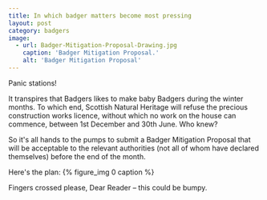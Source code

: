 ```yaml
---
title: In which badger matters become most pressing
layout: post
category: badgers
image:
  - url: Badger-Mitigation-Proposal-Drawing.jpg
    caption: 'Badger Mitigation Proposal.'
    alt: 'Badger Mitigation Proposal'
---
```


Panic stations!

It transpires that Badgers likes to make baby Badgers during the winter months. To which end, Scottish Natural Heritage will refuse the precious construction works licence, without which no work on the house can commence, between 1st December and 30th June. Who knew?

So it's all hands to the pumps to submit a Badger Mitigation Proposal that will be acceptable to the relevant authorities (not all of whom have declared themselves) before the end of the month.

Here's the plan:
{% figure_img 0 caption %}

Fingers crossed please, Dear Reader – this could be bumpy.
